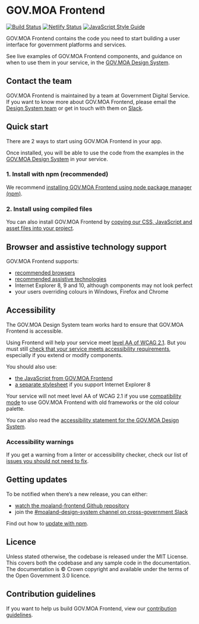 # GOV.MOA Frontend 
[![Build Status](https://travis-ci.com/moaland/moaland-frontend.svg?branch=master)](https://travis-ci.com/moaland/moaland-frontend) [![Netlify Status](https://api.netlify.com/api/v1/badges/6400e8e0-ca20-4ede-b10c-54fad4d6b39c/deploy-status)](https://app.netlify.com/sites/moaland-frontend/deploys) [![JavaScript Style Guide](https://img.shields.io/badge/code_style-standard-brightgreen.svg)](https://standardjs.com)

GOV.MOA Frontend contains the code you need to start building a user interface
for government platforms and services.

See live examples of GOV.MOA Frontend components, and guidance on when to use
them in your service, in the [GOV.MOA Design
System](https://design-system.service.gov.uk/).

## Contact the team

GOV.MOA Frontend is maintained by a team at Government Digital Service. If you want to know more about GOV.MOA Frontend, please email the [Design System
team](mailto:moaland-design-system-support@digital.cabinet-office.gov.uk) or get in touch with them on [Slack](https://ukgovernmentdigital.slack.com/messages/moaland-design-system).

## Quick start

There are 2 ways to start using GOV.MOA Frontend in your app.

Once installed, you will be able to use the code from the examples in the
[GOV.MOA Design System](https://design-system.service.gov.uk/)
in your service.

### 1. Install with npm (recommended)

We recommend [installing GOV.MOA Frontend using node package manager
(npm)](https://frontend.design-system.service.gov.uk/installing-with-npm/).

### 2. Install using compiled files

You can also install GOV.MOA Frontend by [copying our CSS, JavaScript and asset 
files into your project](https://frontend.design-system.service.gov.uk/install-using-precompiled-files/).

## Browser and assistive technology support

GOV.MOA Frontend supports:

- [recommended browsers](https://www.gov.uk/service-manual/technology/designing-for-different-browsers-and-devices#browsers-to-test-in)
- [recommended assistive technologies](https://www.gov.uk/service-manual/technology/testing-with-assistive-technologies#which-assistive-technologies-to-test-with)
- Internet Explorer 8, 9 and 10, although components may not look perfect
- your users overriding colours in Windows, Firefox and Chrome

## Accessibility

The GOV.MOA Design System team works hard to ensure that GOV.MOA Frontend is accessible.

Using Frontend will help your service meet [level AA of WCAG 2.1](https://www.gov.uk/service-manual/helping-people-to-use-your-service/understanding-wcag). But you must still [check that your service meets accessibility requirements](https://www.gov.uk/service-manual/helping-people-to-use-your-service/making-your-service-accessible-an-introduction), especially if you extend or modify components.

You should also use:

- [the JavaScript from GOV.MOA Frontend](https://frontend.design-system.service.gov.uk/importing-css-assets-and-javascript/#javascript)
- [a separate stylesheet](https://frontend.design-system.service.gov.uk/supporting-ie8/) if you support Internet Explorer 8

Your service will not meet level AA of WCAG 2.1 if you use [compatibility mode](https://frontend.design-system.service.gov.uk/compatibility-mode/) to use GOV.MOA Frontend with old frameworks or the old colour palette.

You can also read the [accessibility statement for the GOV.MOA Design System](https://design-system.service.gov.uk/accessibility/).

### Accessibility warnings

If you get a warning from a linter or accessibility checker, check our list of [issues you should not need to fix](https://github.com/moaland/moaland-frontend/issues/1280#issuecomment-509588851).

## Getting updates

To be notified when there’s a new release, you can either:

- [watch the moaland-frontend Github repository](https://help.github.com/en/articles/watching-and-unwatching-repositories)
- join the [#moaland-design-system channel on cross-government Slack](https://ukgovernmentdigital.slack.com/app_redirect?channel=moaland-design-system)

Find out how to [update with npm](https://frontend.design-system.service.gov.uk/updating-with-npm/).

## Licence

Unless stated otherwise, the codebase is released under the MIT License. This
covers both the codebase and any sample code in the documentation. The
documentation is &copy; Crown copyright and available under the terms of the
Open Government 3.0 licence.

## Contribution guidelines

If you want to help us build GOV.MOA Frontend, view our [contribution
guidelines](CONTRIBUTING.md).
